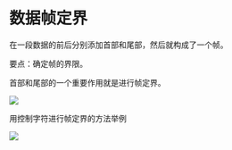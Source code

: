 # 数据帧定界

在一段数据的前后分别添加首部和尾部，然后就构成了一个帧。

要点：确定帧的界限。

首部和尾部的一个重要作用就是进行帧定界。  



![](https://img1.zlogs.net/19/20191105002515.png)

用控制字符进行帧定界的方法举例 

![](https://img1.zlogs.net/19/20191105002552.png)



